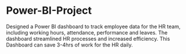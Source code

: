 # Power-BI-Project
Designed a Power BI dashboard to track employee data for the HR team, including working hours, attendance, performance and leaves. 
The dashboard streamlined HR processes and increased efficiency. 
This Dashboard can save 3-4hrs of work for the HR daily.
